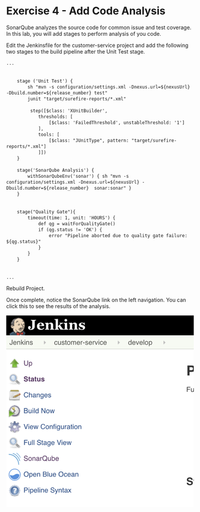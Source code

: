 # Exercise 4 - Add Code Analysis
SonarQube analyzes the source code for common issue and test coverage.  In this lab, you will add stages to perform analysis of you code.

Edit the Jenkinsfile for the customer-service project and add the following two stages to the build pipeline after the Unit Test stage.

```
...


	stage ('Unit Test') {
		sh "mvn -s configuration/settings.xml -Dnexus.url=${nexusUrl}  -Dbuild.number=${release_number} test"
		junit "target/surefire-reports/*.xml"

		 step([$class: 'XUnitBuilder',
			thresholds: [
				[$class: 'FailedThreshold', unstableThreshold: '1']
			],
			tools: [
				[$class: "JUnitType", pattern: "target/surefire-reports/*.xml"]
			]])
	}

	stage('SonarQube Analysis') {
		withSonarQubeEnv('sonar') { sh "mvn -s configuration/settings.xml -Dnexus.url=${nexusUrl} -Dbuild.number=${release_number}  sonar:sonar" }
	}


	stage("Quality Gate"){
		timeout(time: 1, unit: 'HOURS') {
			def qg = waitForQualityGate()
			if (qg.status != 'OK') {
				error "Pipeline aborted due to quality gate failure: ${qg.status}"
			}
		}
	}
	
	
...
```

Rebuild Project.

Once complete, notice the SonarQube link on the left navigation.  You can click this to see the results of the analysis.  

![alt text](../images/image8.png)
